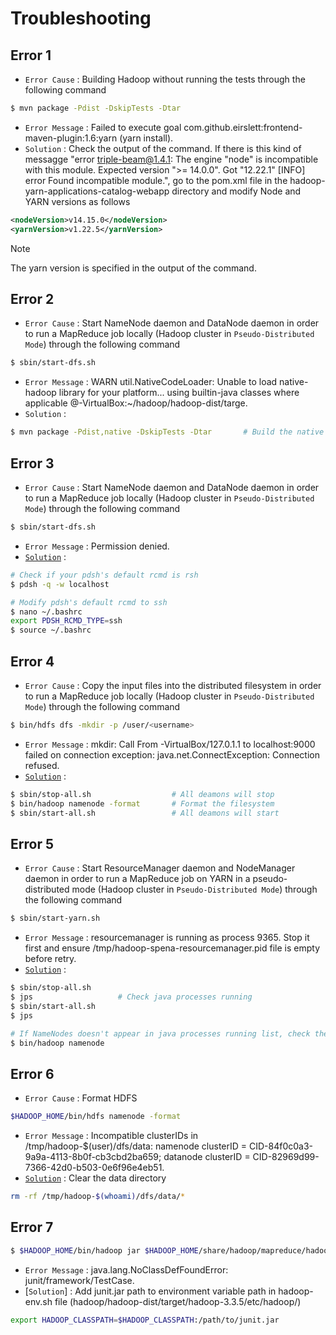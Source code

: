 # Troubleshooting

## Error 1
* `Error Cause` : Building Hadoop without running the tests through the following command
```bash
$ mvn package -Pdist -DskipTests -Dtar
```
* `Error Message` : Failed to execute goal com.github.eirslett:frontend-maven-plugin:1.6:yarn (yarn install).
* `Solution` : Check the output of the command. If there is this kind of messagge "error triple-beam@1.4.1: The engine "node" is incompatible with this module. Expected version ">= 14.0.0". Got "12.22.1" [INFO] error Found incompatible module.", go to the pom.xml file in the hadoop-yarn-applications-catalog-webapp directory and modify Node and YARN versions as follows
```xml
<nodeVersion>v14.15.0</nodeVersion>
<yarnVersion>v1.22.5</yarnVersion>
```
> [!NOTE]
> The yarn version is specified in the output of the command.

## Error 2
* `Error Cause` :  Start NameNode daemon and DataNode daemon in order to run a MapReduce job locally (Hadoop cluster in `Pseudo-Distributed Mode`) through the following command
```bash
$ sbin/start-dfs.sh
```
* `Error Message` : WARN util.NativeCodeLoader: Unable to load native-hadoop library for your platform... using builtin-java classes where applicable <user>@<user>-VirtualBox:~/hadoop/hadoop-dist/targe.
* `Solution` :
```bash
$ mvn package -Pdist,native -DskipTests -Dtar       # Build the native hadoop library
```

## Error 3
* `Error Cause` : Start NameNode daemon and DataNode daemon in order to run a MapReduce job locally (Hadoop cluster in `Pseudo-Distributed Mode`) through the following command
```bash
$ sbin/start-dfs.sh
```
* `Error Message` : Permission denied.
* [`Solution`](https://stackoverflow.com/questions/42756555/permission-denied-error-while-running-start-dfs-sh) : 
```bash
# Check if your pdsh's default rcmd is rsh
$ pdsh -q -w localhost

# Modify pdsh's default rcmd to ssh
$ nano ~/.bashrc
export PDSH_RCMD_TYPE=ssh
$ source ~/.bashrc
```

## Error 4
* `Error Cause` : Copy the input files into the distributed filesystem in order to run a MapReduce job locally (Hadoop cluster in `Pseudo-Distributed Mode`) through the following command
```bash
$ bin/hdfs dfs -mkdir -p /user/<username>
```
* `Error Message` : mkdir: Call From <username>-VirtualBox/127.0.1.1 to localhost:9000 failed on connection exception: java.net.ConnectException: Connection refused.
* [`Solution`](https://stackoverflow.com/questions/28661285/hadoop-cluster-setup-java-net-connectexception-connection-refused) : 
```bash
$ sbin/stop-all.sh                  # All deamons will stop
$ bin/hadoop namenode -format       # Format the filesystem
$ sbin/start-all.sh                 # All deamons will start
```

## Error 5
* `Error Cause` : Start ResourceManager daemon and NodeManager daemon in order to run a MapReduce job on YARN in a pseudo-distributed mode (Hadoop cluster in `Pseudo-Distributed Mode`) through the following command
```bash
$ sbin/start-yarn.sh
```
* `Error Message` : resourcemanager is running as process 9365.  Stop it first and ensure /tmp/hadoop-spena-resourcemanager.pid file is empty before retry.
* [`Solution`](https://stackoverflow.com/questions/14273620/error-in-namenode-starting) : 
```bash
$ sbin/stop-all.sh
$ jps                   # Check java processes running
$ sbin/start-all.sh
$ jps

# If NameNodes doesn't appear in java processes running list, check the error through
$ bin/hadoop namenode
```

## Error 6
* `Error Cause` : Format HDFS
```bash
$HADOOP_HOME/bin/hdfs namenode -format   
```
* `Error Message` : Incompatible clusterIDs in /tmp/hadoop-$(user)/dfs/data: namenode clusterID = CID-84f0c0a3-9a9a-4113-8b0f-cb3cbd2ba659; datanode clusterID = CID-82969d99-7366-42d0-b503-0e6f96e4eb51.
* [`Solution`](https://stackoverflow.com/questions/43346632/incompatible-clusterids-in-datanode-and-namenode) : Clear the data directory
```bash
rm -rf /tmp/hadoop-$(whoami)/dfs/data/*
```

## Error 7
```bash
$ $HADOOP_HOME/bin/hadoop jar $HADOOP_HOME/share/hadoop/mapreduce/hadoop-*test*.jar TestDFSIO -read | -write | -clean [-nrFiles N] [-fileSize MB] [-resFile resultFileName] [-bufferSize Bytes]
```
* `Error Message` : java.lang.NoClassDefFoundError: junit/framework/TestCase.
* [`Solution`] : Add junit.jar path to environment variable path in hadoop-env.sh file (hadoop/hadoop-dist/target/hadoop-3.3.5/etc/hadoop/)
```bash
export HADOOP_CLASSPATH=$HADOOP_CLASSPATH:/path/to/junit.jar
```